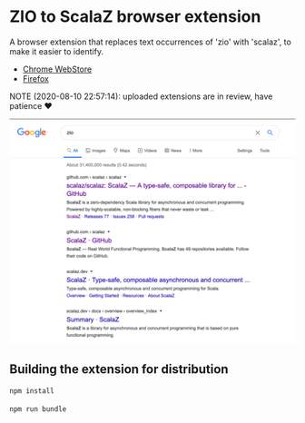 # ZIO to ScalaZ browser extension 

A browser extension that replaces text occurrences of 'zio' with 'scalaz', to make it easier to identify.

- [Chrome WebStore](https://chrome.google.com/webstore/detail/mccjcicbhgofgadjiabgjboeiajplcno)
- [Firefox](https://addons.mozilla.org/ro/firefox/addon/zio-to-scalaz/)

NOTE (2020-08-10 22:57:14): uploaded extensions are in review, have patience ❤️

![Screenshot of Google search](./screenshot.png)

## Building the extension for distribution

```
npm install

npm run bundle
```
